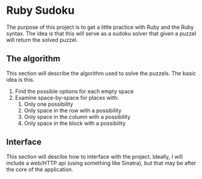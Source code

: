 # Ruby Sudoku

The purpose of this project is to get a little practice with Ruby and the Ruby syntax. The idea is that this will serve as a sudoku solver that given a puzzel will return the solved puzzel.

## The algorithm

This section will describe the algorithm used to solve the puzzels. The basic idea is this.

1. Find the possible options for each empty space
2. Examine space-by-space for places with:
    1. Only one possibility
    2. Only space in the row with a possibility
    3. Only space in the column with a possibility
    4. Only space in the block with a possibility

## Interface

This section will descibe how to interface with the project. Ideally, I will include a web/HTTP api (using something like Sinatra), but that may be after the core of the application.
